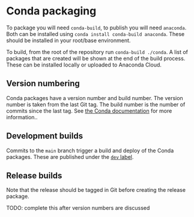 # Conda packaging

To package you will need `conda-build`, to publish you will need `anaconda`.
Both can be installed using `conda install conda-build anaconda`.
These should be installed in your root/base environment.

To build, from the root of the repository run `conda-build ./conda`.
A list of packages that are created will be shown at the end of the build process.
These can be installed locally or uploaded to Anaconda Cloud.

## Version numbering

Conda packages have a version number and build number.
The version number is taken from the last Git tag.
The build number is the number of commits since the last tag.
See [the Conda documentation](https://docs.conda.io/projects/conda-build/en/latest/user-guide/environment-variables.html#git-environment-variables) for more information..

## Development builds

Commits to the `main` branch trigger a build and deploy of the Conda packages.
These are published under the [`dev` label](https://anaconda.org/scipp/repo/files?type=all&label=dev).

## Release builds

Note that the release should be tagged in Git before creating the release package.

TODO: complete this after version numbers are discussed
